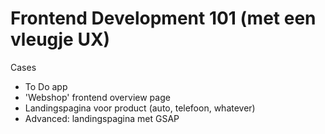 # Frontend Development 101 (met een vleugje UX)

Cases
- To Do app
- 'Webshop' frontend overview page
- Landingspagina voor product (auto, telefoon, whatever)
- Advanced: landingspagina met GSAP